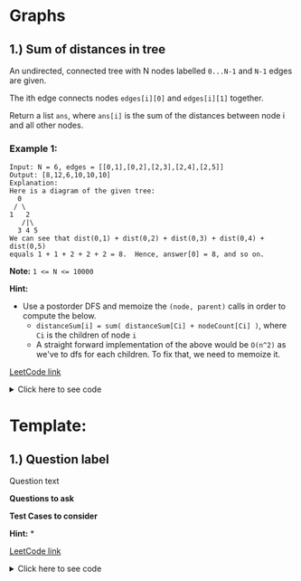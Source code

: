 # Graphs

## 1.) Sum of distances in tree

An undirected, connected tree with N nodes labelled `0...N-1` and `N-1` edges are given.

The ith edge connects nodes `edges[i][0]` and `edges[i][1]` together.

Return a list `ans`, where `ans[i]` is the sum of the distances between node i and all other nodes.

### Example 1:
```
Input: N = 6, edges = [[0,1],[0,2],[2,3],[2,4],[2,5]]
Output: [8,12,6,10,10,10]
Explanation: 
Here is a diagram of the given tree:
  0
 / \
1   2
   /|\
  3 4 5
We can see that dist(0,1) + dist(0,2) + dist(0,3) + dist(0,4) + dist(0,5)
equals 1 + 1 + 2 + 2 + 2 = 8.  Hence, answer[0] = 8, and so on.
```

**Note:** `1 <= N <= 10000`

**Hint:**
* Use a postorder DFS and memoize the `(node, parent)` calls in order to compute the below.
  * `distanceSum[i] = sum( distanceSum[Ci] + nodeCount[Ci] )`, where `Ci` is the children of node `i`
  * A straight forward implementation of the above would be `O(n^2)` as we've to dfs for each children. To fix that, we need to memoize it.

[LeetCode link](https://leetcode.com/problems/sum-of-distances-in-tree/)

<details>
<summary>Click here to see code</summary>

## Approach 1: Dynamic Programming
Time complexity: `O(2|E|)`, where `E` is the number of edges i.e. `O(E)`
Space Complexity: `O(E)`, since we store twice the number of edges in the memoization map.
```python
from collections import defaultdict, namedtuple

Result = namedtuple('Result', ('distanceSum', 'nodeCount'))
class Solution:
    def sumOfDistancesInTree(self, N: int, edges: List[List[int]]) -> List[int]:
        if N == 0:
            return []
        
        # Construct graph with adjacency list
        graph = defaultdict(set)
        for u, v in edges:
            graph[u].add(v)
            graph[v].add(u)
        
        # Result holder
        distanceSum = [0] * N
        
        mem = {}
        def dfs(node, parent):
            if (node, parent) in mem:
                return mem[(node, parent)]
            
            distanceSum = 0
            nodeCount = 1
            
            for child in graph[node]:
                if child != parent:
                    childResult = dfs(child, node)
                    nodeCount += childResult.nodeCount
                    distanceSum += childResult.distanceSum + childResult.nodeCount
            
            mem[(node, parent)] = Result(distanceSum, nodeCount)
            return mem[(node, parent)]
        
        
        for i in range(N):
            distanceSum[i] = dfs(i, -1).distanceSum
        
        return distanceSum
```

## Approach 2: Subtree Sum and Count
Two DFS
```python
class Solution(object):
    def sumOfDistancesInTree(self, N, edges):
        graph = collections.defaultdict(set)
        for u, v in edges:
            graph[u].add(v)
            graph[v].add(u)

        count = [1] * N
        ans = [0] * N
        def dfs(node = 0, parent = None):
            for child in graph[node]:
                if child != parent:
                    dfs(child, node)
                    count[node] += count[child]
                    ans[node] += ans[child] + count[child]

        def dfs2(node = 0, parent = None):
            for child in graph[node]:
                if child != parent:
                    ans[child] = ans[node] - count[child] + N - count[child]
                    dfs2(child, node)

        dfs()
        dfs2()
        return ans
```

</details>



# Template:

## 1.) Question label

Question text

**Questions to ask**

**Test Cases to consider**

**Hint:**
* 

[LeetCode link]()

<details>
<summary>Click here to see code</summary>

```python
```

</details>